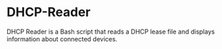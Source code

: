 # DHCP-Reader
DHCP Reader is a Bash script that reads a DHCP lease file and displays information about connected devices.
